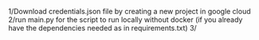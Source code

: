 1/Download credentials.json file by creating a new project in google cloud
2/run main.py for the script to run locally without docker (if you already have the dependencies needed as in requirements.txt)
3/
